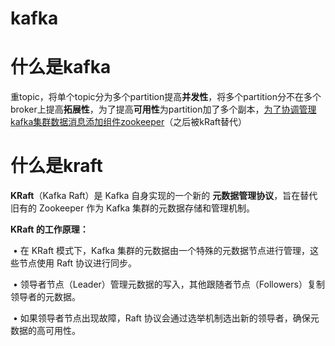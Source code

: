 # kafka

# 什么是kafka

重topic，将单个topic分为多个partition提高**并发性**，将多个partition分不在多个broker上提高**拓展性**，为了提高**可用性**为partition加了多个副本，<u>为了协调管理kafka集群数据消息添加组件zookeeper</u>（之后被kRaft替代）

# 什么是kraft

**KRaft**（Kafka Raft）是 Kafka 自身实现的一个新的 **元数据管理协议**，旨在替代旧有的 Zookeeper 作为 Kafka 集群的元数据存储和管理机制。

**KRaft 的工作原理：**

​	•	在 KRaft 模式下，Kafka 集群的元数据由一个特殊的元数据节点进行管理，这些节点使用 Raft 协议进行同步。

​	•	领导者节点（Leader）管理元数据的写入，其他跟随者节点（Followers）复制领导者的元数据。

​	•	如果领导者节点出现故障，Raft 协议会通过选举机制选出新的领导者，确保元数据的高可用性。



